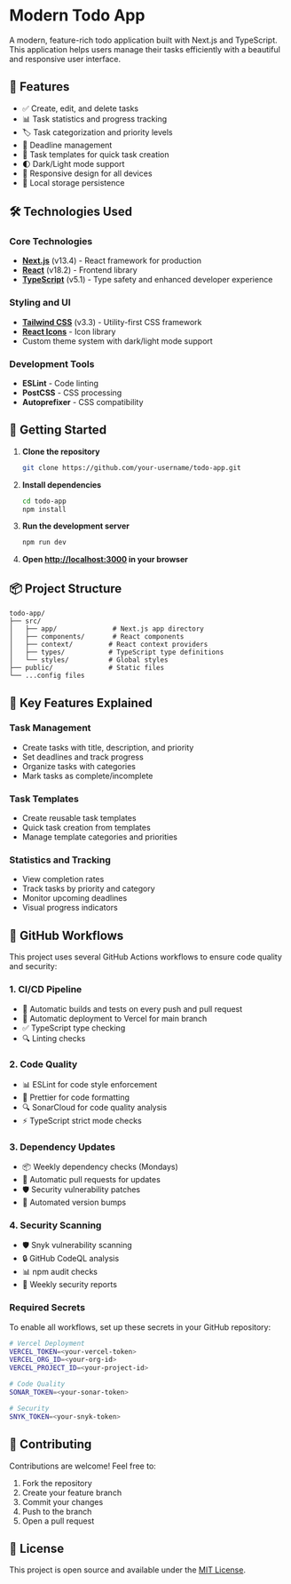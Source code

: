 # Modern Todo App

A modern, feature-rich todo application built with Next.js and TypeScript. This application helps users manage their tasks efficiently with a beautiful and responsive user interface.

## 🌟 Features

- ✅ Create, edit, and delete tasks
- 📊 Task statistics and progress tracking
- 🏷️ Task categorization and priority levels
- 📅 Deadline management
- 🎨 Task templates for quick task creation
- 🌓 Dark/Light mode support
- 📱 Responsive design for all devices
- 💾 Local storage persistence

## 🛠️ Technologies Used

### Core Technologies
- **[Next.js](https://nextjs.org/)** (v13.4) - React framework for production
- **[React](https://reactjs.org/)** (v18.2) - Frontend library
- **[TypeScript](https://www.typescriptlang.org/)** (v5.1) - Type safety and enhanced developer experience

### Styling and UI
- **[Tailwind CSS](https://tailwindcss.com/)** (v3.3) - Utility-first CSS framework
- **[React Icons](https://react-icons.github.io/react-icons/)** - Icon library
- Custom theme system with dark/light mode support

### Development Tools
- **ESLint** - Code linting
- **PostCSS** - CSS processing
- **Autoprefixer** - CSS compatibility

## 🚀 Getting Started

1. **Clone the repository**
   ```bash
   git clone https://github.com/your-username/todo-app.git
   ```

2. **Install dependencies**
   ```bash
   cd todo-app
   npm install
   ```

3. **Run the development server**
   ```bash
   npm run dev
   ```

4. **Open [http://localhost:3000](http://localhost:3000) in your browser**

## 📦 Project Structure

```
todo-app/
├── src/
│   ├── app/              # Next.js app directory
│   ├── components/       # React components
│   ├── context/         # React context providers
│   ├── types/           # TypeScript type definitions
│   └── styles/          # Global styles
├── public/              # Static files
└── ...config files
```

## 🎯 Key Features Explained

### Task Management
- Create tasks with title, description, and priority
- Set deadlines and track progress
- Organize tasks with categories
- Mark tasks as complete/incomplete

### Task Templates
- Create reusable task templates
- Quick task creation from templates
- Manage template categories and priorities

### Statistics and Tracking
- View completion rates
- Track tasks by priority and category
- Monitor upcoming deadlines
- Visual progress indicators

## 🔄 GitHub Workflows

This project uses several GitHub Actions workflows to ensure code quality and security:

### 1. CI/CD Pipeline
- 🔄 Automatic builds and tests on every push and pull request
- 🚀 Automatic deployment to Vercel for main branch
- ✅ TypeScript type checking
- 🔍 Linting checks

### 2. Code Quality
- 📊 ESLint for code style enforcement
- 💅 Prettier for code formatting
- 🔍 SonarCloud for code quality analysis
- ⚡ TypeScript strict mode checks

### 3. Dependency Updates
- 📦 Weekly dependency checks (Mondays)
- 🔄 Automatic pull requests for updates
- 🛡️ Security vulnerability patches
- 🤖 Automated version bumps

### 4. Security Scanning
- 🛡️ Snyk vulnerability scanning
- 🔒 GitHub CodeQL analysis
- 📊 npm audit checks
- 🔄 Weekly security reports

### Required Secrets
To enable all workflows, set up these secrets in your GitHub repository:

```bash
# Vercel Deployment
VERCEL_TOKEN=<your-vercel-token>
VERCEL_ORG_ID=<your-org-id>
VERCEL_PROJECT_ID=<your-project-id>

# Code Quality
SONAR_TOKEN=<your-sonar-token>

# Security
SNYK_TOKEN=<your-snyk-token>
```

## 🤝 Contributing

Contributions are welcome! Feel free to:
1. Fork the repository
2. Create your feature branch
3. Commit your changes
4. Push to the branch
5. Open a pull request

## 📝 License

This project is open source and available under the [MIT License](LICENSE).
